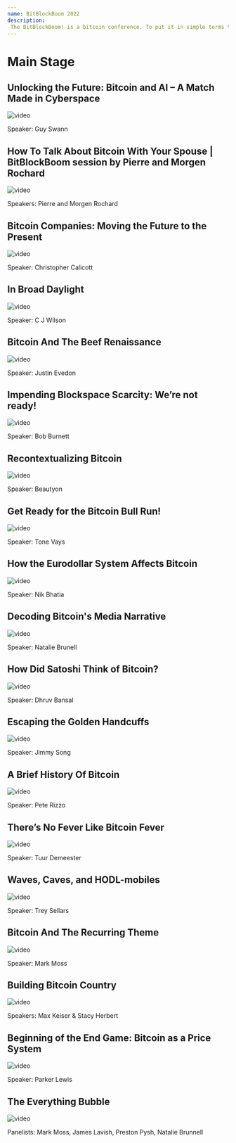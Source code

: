 ```yaml
---
name: BitBlockBoom 2022
description: 
 The BitBlockBoom! is a bitcoin conference. To put it in simple terms this conference is only for people who are interested in Bitcoin. Attendees range from people highly known and heavily involved in Bitcoin, to people who are just trying to learn what bitcoin is all about. You will not find anyone shilling shitcoins or NFTs. This is a True Bitcoin Conference. BitBlockBoom has created a wonderful atmosphere to meet and discuss bitcoin with the speakers and other bitcoiners. 
---
```


# Main Stage

## Unlocking the Future: Bitcoin and AI – A Match Made in Cyberspace

![video](://www.youtube.com/embed/XyzYdLVHI4I?list=PLoLI_Hx40HR-EiNFPGSM0fHA-N3OvFWSU)

Speaker: Guy Swann

## How To Talk About Bitcoin With Your Spouse | BitBlockBoom session by Pierre and Morgen Rochard

![video](://www.youtube.com/embed/4a4Can0vuZ4?list=PLoLI_Hx40HR-EiNFPGSM0fHA-N3OvFWSU)

Speakers: Pierre and Morgen Rochard

## Bitcoin Companies: Moving the Future to the Present 

![video](://www.youtube.com/embed/CK2Nm5a-sRk?list=PLoLI_Hx40HR-EiNFPGSM0fHA-N3OvFWSU)

Speaker: Christopher Calicott

## In Broad Daylight

![video](://www.youtube.com/embed/mC1ToIUuksM?list=PLoLI_Hx40HR-EiNFPGSM0fHA-N3OvFWSU)

Speaker: C J Wilson

## Bitcoin And The Beef Renaissance

![video](://www.youtube.com/embed/MZNIppprlQs?list=PLoLI_Hx40HR-EiNFPGSM0fHA-N3OvFWSU)

Speaker: Justin Evedon

## Impending Blockspace Scarcity: We’re not ready!

![video](://www.youtube.com/embed/_iDLfqtzwB8?list=PLoLI_Hx40HR-EiNFPGSM0fHA-N3OvFWSU)

Speaker: Bob Burnett

## Recontextualizing Bitcoin

![video](://www.youtube.com/embed/TE6mIRN2OkI?list=PLoLI_Hx40HR-EiNFPGSM0fHA-N3OvFWSU)

Speaker: Beautyon

## Get Ready for the Bitcoin Bull Run!

![video](://www.youtube.com/embed/H8n49Mbo4_U?list=PLoLI_Hx40HR-EiNFPGSM0fHA-N3OvFWSU)

Speaker: Tone Vays

## How the Eurodollar System Affects Bitcoin

![video](://www.youtube.com/embed/25BQmHUqvVU?list=PLoLI_Hx40HR-EiNFPGSM0fHA-N3OvFWSU)

Speaker: Nik Bhatia

## Decoding Bitcoin's Media Narrative

![video](://www.youtube.com/embed/BGrIG_gHuSM?list=PLoLI_Hx40HR-EiNFPGSM0fHA-N3OvFWSU)

Speaker: Natalie Brunell

## How Did Satoshi Think of Bitcoin? 

![video](://www.youtube.com/embed/i4BwNrxgNrU?list=PLoLI_Hx40HR-EiNFPGSM0fHA-N3OvFWSU)

Speaker: Dhruv Bansal

## Escaping the Golden Handcuffs

![video](://www.youtube.com/embed/5S8rvt9xLFw?list=PLoLI_Hx40HR-EiNFPGSM0fHA-N3OvFWSU)

Speaker: Jimmy Song

## A Brief History Of Bitcoin

![video](://www.youtube.com/embed/TTYj8Tcwvdw?list=PLoLI_Hx40HR-EiNFPGSM0fHA-N3OvFWSU)

Speaker: Pete Rizzo

## There’s No Fever Like Bitcoin Fever

![video](://www.youtube.com/embed/5l85Jhzv9BA?list=PLoLI_Hx40HR-EiNFPGSM0fHA-N3OvFWSU)

Speaker: Tuur Demeester

## Waves, Caves, and HODL-mobiles

![video](://www.youtube.com/embed/PeW0qkxZgIM?list=PLoLI_Hx40HR-EiNFPGSM0fHA-N3OvFWSU)

Speaker: Trey Sellars

## Bitcoin And The Recurring Theme

![video](://www.youtube.com/embed/e1DlN5UCc0o?list=PLoLI_Hx40HR-EiNFPGSM0fHA-N3OvFWSU)

Speaker: Mark Moss

## Building Bitcoin Country

![video](://www.youtube.com/embed/XFt1npriJSs?list=PLoLI_Hx40HR-EiNFPGSM0fHA-N3OvFWSU)

Speakers: Max Keiser & Stacy Herbert

## Beginning of the End Game: Bitcoin as a Price System

![video](://www.youtube.com/embed/meQcwmicORE?list=PLoLI_Hx40HR-EiNFPGSM0fHA-N3OvFWSU)

Speaker: Parker Lewis

## The Everything Bubble

![video](://www.youtube.com/embed/dE60M_xUSU4?list=PLoLI_Hx40HR-EiNFPGSM0fHA-N3OvFWSU)

Panelists: Mark Moss, James Lavish, Preston Pysh, Natalie Brunnell
